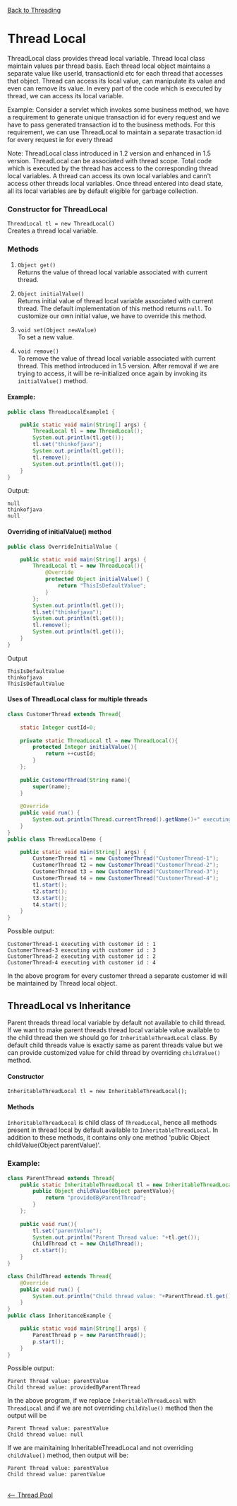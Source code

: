 [Back to Threading](../README.md)

# Thread Local

ThreadLocal class provides thread local variable. Thread local class maintain values par thread basis. Each thread local object maintains a separate value like userId, transactionId etc for each thread that accesses that object. Thread can access its local value, can manipulate its value and even can remove its value. In every part of the code which is executed by thread, we can access its local variable.

Example: Consider a servlet which invokes some business method, we have a requirement to generate unique transaction id for every request and we have to pass generated transaction id to the business methods. For this requirement, we can use ThreadLocal to maintain a separate trasaction id for every request ie for every thread

Note: ThreadLocal class introduced in 1.2 version and enhanced in 1.5 version. ThreadLocal can be associated with thread scope. Total code which is executed by the thread has access to the corresponding thread local variables.
A thread can access its own local variables and cann't access other threads local variables. Once thread entered into dead state, all its local variables are by default eligible for garbage collection.

### Constructor for ThreadLocal

`ThreadLocal tl = new ThreadLocal()`<br>
Creates a thread local variable.

### Methods

1) `Object get()`<br>
Returns the value of thread local variable associated with current thread.

2) `Object initialValue()`<br>
Returns initial value of thread local variable associated with current thread. The default implementation of this method returns `null`. To customize our own initial value, we have to override this method.

3) `void set(Object newValue)`<br>
To set a new value.

4) `void remove()`<br>
To remove the value of thread local variable associated with current thread. This method introduced in 1.5 version. After removal if we are trying to access, it will be re-initialized once again by invoking its `initialValue()` method.

#### Example:

```java
public class ThreadLocalExample1 {

    public static void main(String[] args) {
        ThreadLocal tl = new ThreadLocal();
        System.out.println(tl.get());
        tl.set("thinkofjava");
        System.out.println(tl.get());
        tl.remove();
        System.out.println(tl.get());
    }
}
```

Output: 

```
null
thinkofjava
null
```

#### Overriding of initialValue() method

```java
public class OverrideInitialValue {

    public static void main(String[] args) {
        ThreadLocal tl = new ThreadLocal(){
            @Override
            protected Object initialValue() {
                return "ThisIsDefaultValue";
            }
        };
        System.out.println(tl.get());
        tl.set("thinkofjava");
        System.out.println(tl.get());
        tl.remove();
        System.out.println(tl.get());
    }
}
```

Output

```
ThisIsDefaultValue
thinkofjava
ThisIsDefaultValue
```

#### Uses of ThreadLocal class for multiple threads

```java
class CustomerThread extends Thread{
    
    static Integer custId=0;
    
    private static ThreadLocal tl = new ThreadLocal(){
        protected Integer initialValue(){
            return ++custId;
        }
    };
    
    public CustomerThread(String name){
        super(name);
    }
    
    @Override
    public void run() {
        System.out.println(Thread.currentThread().getName()+" executing with customer id : "+tl.get());
    }
}
public class ThreadLocalDemo {

    public static void main(String[] args) {
        CustomerThread t1 = new CustomerThread("CustomerThread-1");
        CustomerThread t2 = new CustomerThread("CustomerThread-2");
        CustomerThread t3 = new CustomerThread("CustomerThread-3");
        CustomerThread t4 = new CustomerThread("CustomerThread-4");
        t1.start();
        t2.start();
        t3.start();
        t4.start();
    }
}
```

Possible output:

```
CustomerThread-1 executing with customer id : 1
CustomerThread-3 executing with customer id : 3
CustomerThread-2 executing with customer id : 2
CustomerThread-4 executing with customer id : 4
```

In the above program for every customer thread a separate customer id will be maintained by Thread local object.

## ThreadLocal vs Inheritance

Parent threads thread local variable by default not available to child thread. If we want to make parent threads thread local variable value available to the child thread then we should go for `InheritableThreadLocal` class. By default child threads value is exactly same as parent threads value but we can provide customized value for child thread by overriding `childValue()` method.

#### Constructor
`InheritableThreadLocal tl = new InheritableThreadLocal();`


#### Methods
`InheritableThreadLocal` is child class of `ThreadLocal`, hence all methods present in thread local by default available to `InheritableThreadLocal`. In addition to these methods, it contains only one method 'public Object childValue(Object parentValue)'.

### Example:

```java
class ParentThread extends Thread{
    public static InheritableThreadLocal tl = new InheritableThreadLocal(){
        public Object childValue(Object parentValue){
            return "providedByParentThread";
        }
    };
    
    public void run(){
        tl.set("parentValue");
        System.out.println("Parent Thread value: "+tl.get());
        ChildThread ct = new ChildThread();
        ct.start();
    }
}

class ChildThread extends Thread{
    @Override
    public void run() {
        System.out.println("Child thread value: "+ParentThread.tl.get());
    }
}
public class InheritanceExample {

    public static void main(String[] args) {
        ParentThread p = new ParentThread();
        p.start();
    }
}
```

Possible output: 

```
Parent Thread value: parentValue
Child thread value: providedByParentThread
```

In the above program, if we replace `InheritableThreadLocal` with `ThreadLocal` and if we are not overriding `childValue()` method then the output will be

```
Parent Thread value: parentValue
Child thread value: null
```

If we are mainitaining InheritableThreadLocal and not overriding `childValue()` method, then output will be:

```
Parent Thread value: parentValue
Child thread value: parentValue
```


<br>

<div style="float:left">
  <a href="../15_thread_pool/README.md" style=""> <-- Thread Pool</a>
</div>


<br>